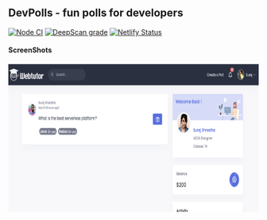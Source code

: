 ## DevPolls - fun polls for developers

[![Node CI](https://github.com/devpolls/devpolls-web/actions/workflows/node.js.yml/badge.svg)](https://github.com/devpolls/devpolls-web/actions/workflows/node.js.yml)
[![DeepScan grade](https://deepscan.io/api/teams/5348/projects/17277/branches/390642/badge/grade.svg)](https://deepscan.io/dashboard#view=project&tid=5348&pid=17277&bid=390642)
[![Netlify Status](https://api.netlify.com/api/v1/badges/4c9b171a-97ff-4e63-b9ab-cc7b1d6465a7/deploy-status)](https://app.netlify.com/sites/devpolls/deploys)

#### ScreenShots

<img src="public/home-page.png" height="300">
